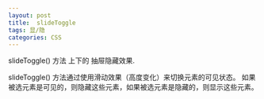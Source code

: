 ```yaml
---
layout: post
title:  slideToggle
tags: 显/隐
categories: CSS
---
```




 slideToggle() 方法
上下的 抽屉隐藏效果.

slideToggle() 方法通过使用滑动效果（高度变化）来切换元素的可见状态。
如果被选元素是可见的，则隐藏这些元素，如果被选元素是隐藏的，则显示这些元素。
